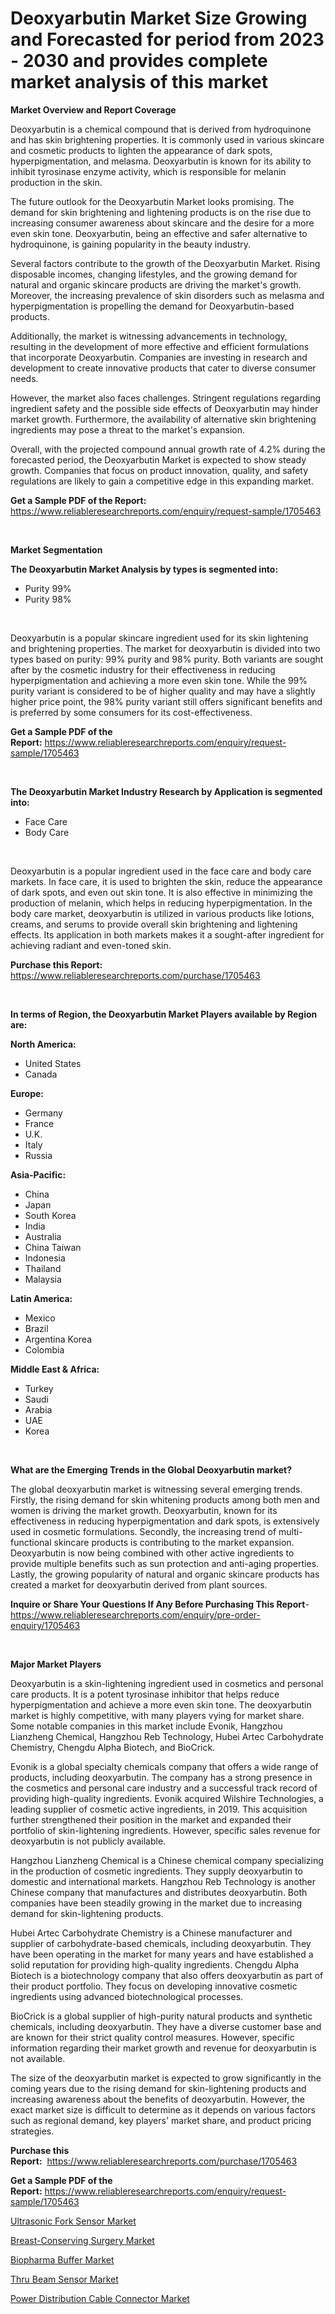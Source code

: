 <p><h1>Deoxyarbutin Market Size Growing and Forecasted for period from 2023 - 2030 and provides complete market analysis of this market</h1></p><p><strong>Market Overview and Report Coverage</strong></p>
<p><p>Deoxyarbutin is a chemical compound that is derived from hydroquinone and has skin brightening properties. It is commonly used in various skincare and cosmetic products to lighten the appearance of dark spots, hyperpigmentation, and melasma. Deoxyarbutin is known for its ability to inhibit tyrosinase enzyme activity, which is responsible for melanin production in the skin.</p><p>The future outlook for the Deoxyarbutin Market looks promising. The demand for skin brightening and lightening products is on the rise due to increasing consumer awareness about skincare and the desire for a more even skin tone. Deoxyarbutin, being an effective and safer alternative to hydroquinone, is gaining popularity in the beauty industry.</p><p>Several factors contribute to the growth of the Deoxyarbutin Market. Rising disposable incomes, changing lifestyles, and the growing demand for natural and organic skincare products are driving the market's growth. Moreover, the increasing prevalence of skin disorders such as melasma and hyperpigmentation is propelling the demand for Deoxyarbutin-based products.</p><p>Additionally, the market is witnessing advancements in technology, resulting in the development of more effective and efficient formulations that incorporate Deoxyarbutin. Companies are investing in research and development to create innovative products that cater to diverse consumer needs.</p><p>However, the market also faces challenges. Stringent regulations regarding ingredient safety and the possible side effects of Deoxyarbutin may hinder market growth. Furthermore, the availability of alternative skin brightening ingredients may pose a threat to the market's expansion.</p><p>Overall, with the projected compound annual growth rate of 4.2% during the forecasted period, the Deoxyarbutin Market is expected to show steady growth. Companies that focus on product innovation, quality, and safety regulations are likely to gain a competitive edge in this expanding market.</p></p>
<p><strong>Get a Sample PDF of the Report:</strong> <a href="https://www.reliableresearchreports.com/enquiry/request-sample/1705463">https://www.reliableresearchreports.com/enquiry/request-sample/1705463</a></p>
<p>&nbsp;</p>
<p><strong>Market Segmentation</strong></p>
<p><strong>The Deoxyarbutin Market Analysis by types is segmented into:</strong></p>
<p><ul><li>Purity 99%</li><li>Purity 98%</li></ul></p>
<p>&nbsp;</p>
<p><p>Deoxyarbutin is a popular skincare ingredient used for its skin lightening and brightening properties. The market for deoxyarbutin is divided into two types based on purity: 99% purity and 98% purity. Both variants are sought after by the cosmetic industry for their effectiveness in reducing hyperpigmentation and achieving a more even skin tone. While the 99% purity variant is considered to be of higher quality and may have a slightly higher price point, the 98% purity variant still offers significant benefits and is preferred by some consumers for its cost-effectiveness.</p></p>
<p><strong>Get a Sample PDF of the Report:</strong>&nbsp;<a href="https://www.reliableresearchreports.com/enquiry/request-sample/1705463">https://www.reliableresearchreports.com/enquiry/request-sample/1705463</a></p>
<p>&nbsp;</p>
<p><strong>The Deoxyarbutin Market Industry Research by Application is segmented into:</strong></p>
<p><ul><li>Face Care</li><li>Body Care</li></ul></p>
<p>&nbsp;</p>
<p><p>Deoxyarbutin is a popular ingredient used in the face care and body care markets. In face care, it is used to brighten the skin, reduce the appearance of dark spots, and even out skin tone. It is also effective in minimizing the production of melanin, which helps in reducing hyperpigmentation. In the body care market, deoxyarbutin is utilized in various products like lotions, creams, and serums to provide overall skin brightening and lightening effects. Its application in both markets makes it a sought-after ingredient for achieving radiant and even-toned skin.</p></p>
<p><strong>Purchase this Report:</strong>&nbsp; <a href="https://www.reliableresearchreports.com/purchase/1705463">https://www.reliableresearchreports.com/purchase/1705463</a></p>
<p>&nbsp;</p>
<p><strong>In terms of Region, the Deoxyarbutin Market Players available by Region are:</strong></p>
<p>
    <p> <strong> North America: </strong>
        <ul>
            <li>United States</li>
            <li>Canada</li>
        </ul>
        </p> 
    <p> <strong> Europe: </strong>
        <ul>
            <li>Germany</li>
            <li>France</li>
            <li>U.K.</li>
            <li>Italy</li>
            <li>Russia</li>
        </ul>
        </p> 
    <p> <strong> Asia-Pacific: </strong>
        <ul>
            <li>China</li>
            <li>Japan</li>
            <li>South Korea</li>
            <li>India</li>
            <li>Australia</li>
            <li>China Taiwan</li>
            <li>Indonesia</li>
            <li>Thailand</li>
            <li>Malaysia</li>
        </ul>
        </p> 
    <p> <strong> Latin America: </strong>
        <ul>
            <li>Mexico</li>
            <li>Brazil</li>
            <li>Argentina Korea</li>
            <li>Colombia</li>
        </ul>
        </p> 
    <p> <strong> Middle East & Africa: </strong>
        <ul>
            <li>Turkey</li>
            <li>Saudi</li>
            <li>Arabia</li>
            <li>UAE</li>
            <li>Korea</li>
        </ul>
    </p>
    </p>
<p>&nbsp;</p>
<p><strong>What are the Emerging Trends in the Global Deoxyarbutin market?</strong></p>
<p><p>The global deoxyarbutin market is witnessing several emerging trends. Firstly, the rising demand for skin whitening products among both men and women is driving the market growth. Deoxyarbutin, known for its effectiveness in reducing hyperpigmentation and dark spots, is extensively used in cosmetic formulations. Secondly, the increasing trend of multi-functional skincare products is contributing to the market expansion. Deoxyarbutin is now being combined with other active ingredients to provide multiple benefits such as sun protection and anti-aging properties. Lastly, the growing popularity of natural and organic skincare products has created a market for deoxyarbutin derived from plant sources.</p></p>
<p><strong>Inquire or Share Your Questions If Any Before Purchasing This Report</strong>- <a href="https://www.reliableresearchreports.com/enquiry/pre-order-enquiry/1705463">https://www.reliableresearchreports.com/enquiry/pre-order-enquiry/1705463</a></p>
<p>&nbsp;</p>
<p><strong>Major Market Players</strong></p>
<p><p>Deoxyarbutin is a skin-lightening ingredient used in cosmetics and personal care products. It is a potent tyrosinase inhibitor that helps reduce hyperpigmentation and achieve a more even skin tone. The deoxyarbutin market is highly competitive, with many players vying for market share. Some notable companies in this market include Evonik, Hangzhou Lianzheng Chemical, Hangzhou Reb Technology, Hubei Artec Carbohydrate Chemistry, Chengdu Alpha Biotech, and BioCrick.</p><p>Evonik is a global specialty chemicals company that offers a wide range of products, including deoxyarbutin. The company has a strong presence in the cosmetics and personal care industry and a successful track record of providing high-quality ingredients. Evonik acquired Wilshire Technologies, a leading supplier of cosmetic active ingredients, in 2019. This acquisition further strengthened their position in the market and expanded their portfolio of skin-lightening ingredients. However, specific sales revenue for deoxyarbutin is not publicly available.</p><p>Hangzhou Lianzheng Chemical is a Chinese chemical company specializing in the production of cosmetic ingredients. They supply deoxyarbutin to domestic and international markets. Hangzhou Reb Technology is another Chinese company that manufactures and distributes deoxyarbutin. Both companies have been steadily growing in the market due to increasing demand for skin-lightening products.</p><p>Hubei Artec Carbohydrate Chemistry is a Chinese manufacturer and supplier of carbohydrate-based chemicals, including deoxyarbutin. They have been operating in the market for many years and have established a solid reputation for providing high-quality ingredients. Chengdu Alpha Biotech is a biotechnology company that also offers deoxyarbutin as part of their product portfolio. They focus on developing innovative cosmetic ingredients using advanced biotechnological processes.</p><p>BioCrick is a global supplier of high-purity natural products and synthetic chemicals, including deoxyarbutin. They have a diverse customer base and are known for their strict quality control measures. However, specific information regarding their market growth and revenue for deoxyarbutin is not available.</p><p>The size of the deoxyarbutin market is expected to grow significantly in the coming years due to the rising demand for skin-lightening products and increasing awareness about the benefits of deoxyarbutin. However, the exact market size is difficult to determine as it depends on various factors such as regional demand, key players' market share, and product pricing strategies.</p></p>
<p><strong>Purchase this Report:</strong>&nbsp;&nbsp;<a href="https://www.reliableresearchreports.com/purchase/1705463">https://www.reliableresearchreports.com/purchase/1705463</a></p>
<p></p>
<p><strong>Get a Sample PDF of the Report:</strong>&nbsp;<a href="https://www.reliableresearchreports.com/enquiry/request-sample/1705463">https://www.reliableresearchreports.com/enquiry/request-sample/1705463</a></p>
<p><p><a href="https://www.linkedin.com/pulse/ultrasonic-fork-sensor-market-size-2023-2030-global-jmfqf/">Ultrasonic Fork Sensor Market</a></p><p><a href="https://medium.com/@colinom786578/breast-conserving-surgery-market-trends-and-market-analysis-forecasted-for-period-2023-2030-633e56ee3402">Breast-Conserving Surgery Market</a></p><p><a href="https://medium.com/@bradomar67436/biopharma-buffer-market-report-reveals-the-latest-trends-and-growth-opportunities-of-this-market-9ffbf17e29a7">Biopharma Buffer Market</a></p><p><a href="https://www.linkedin.com/pulse/thru-beam-sensor-market-insights-players-forecast-till-e3yzf/">Thru Beam Sensor Market</a></p><p><a href="https://www.linkedin.com/pulse/power-distribution-cable-connector-market-size-2023-2030-nkyyf/">Power Distribution Cable Connector Market</a></p></p>